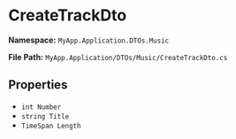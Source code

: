 # CreateTrackDto

**Namespace:** `MyApp.Application.DTOs.Music`

**File Path:** `MyApp.Application/DTOs/Music/CreateTrackDto.cs`

## Properties

- `int Number`
- `string Title`
- `TimeSpan Length`

